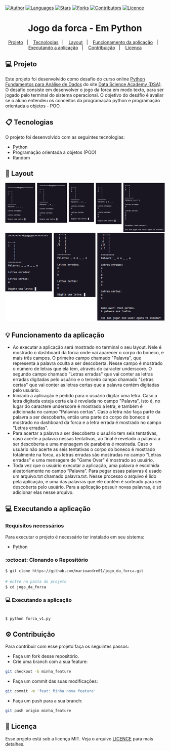 [![Author](https://img.shields.io/badge/author-marioandre01-3771a1?style=flat-square)](https://github.com/marioandre01)
[![Languages](https://img.shields.io/github/languages/count/marioandre01/jogo_da_forca?color=%233771a1&style=flat-square)](#)
[![Stars](https://img.shields.io/github/stars/marioandre01/jogo_da_forca?color=3771a1&style=flat-square)](https://github.com/marioandre01/jogo_da_forca/stargazers)
[![Forks](https://img.shields.io/github/forks/marioandre01/jogo_da_forca?color=%233771a1&style=flat-square)](https://github.com/marioandre01/jogo_da_forca/network/members)
[![Contributors](https://img.shields.io/github/contributors/marioandre01/jogo_da_forca?color=3771a1&style=flat-square)](https://github.com/marioandre01/jogo_da_forca/graphs/contributors)
[![Licence](https://img.shields.io/github/license/marioandre01/jogo_da_forca?color=%233771a1&style=flat-square)](https://github.com/marioandre01/jogo_da_forca/blob/master/LICENCE.md)


<h1 align="center">
    Jogo da forca - Em Python
</h1>

<p align="center"> 
  <a href="#-projeto">Projeto</a>&nbsp;&nbsp;&nbsp;|&nbsp;&nbsp;&nbsp;
  <a href="#-tecnologias">Tecnologias</a>&nbsp;&nbsp;&nbsp;|&nbsp;&nbsp;&nbsp;
  <a href="#-layout">Layout</a>&nbsp;&nbsp;&nbsp;|&nbsp;&nbsp;&nbsp;
  <a href="#bulb-funcionamento_da_aplicação">Funcionamento da aplicação</a>&nbsp;&nbsp;&nbsp;|&nbsp;&nbsp;&nbsp;
  <a href="#-executando-a-aplicação">Executando a aplicação</a>&nbsp;&nbsp;&nbsp;|&nbsp;&nbsp;&nbsp;
  <a href="#gear-contribuição">Contribuição</a>&nbsp;&nbsp;&nbsp;|&nbsp;&nbsp;&nbsp;
  <a href="#memo-licença">Licença</a>
</p>

## 💻 Projeto
Este projeto foi desenvolvido como desafio do curso online [Python Fundamentos para Análise de Dados](https://www.datascienceacademy.com.br/pages/curso-python-fundamentos-para-analise-de-dados) do site [Data Science Academy (DSA)](https://www.datascienceacademy.com.br/). O desáfio consiste em desenvolver o jogo da forca em modo texto, para ser jogado pelo terminal do sistema operacional. O objetivo do desáfio é avaliar se o aluno entendeu os conceitos da programação python e programação orientada a objetos - POO.

## 📋 Tecnologias

O projeto foi desenvolvido com as seguintes tecnologias:

- Python
- Programação orientada a objetos (POO)
- Random

## 🎨 Layout

<p align="center">
  <img alt="Happy Web" title="Happy Web" src="imgs/jogo_forca_python_acertou.png" width="1000px">
  <img alt="Happy Web" title="Happy Web" src="imgs/jogo_forca_python_errou.png" width="600px">
</p>

## :bulb: Funcionamento da aplicação

- Ao executar a aplicação será mostrado no terminal o seu layout. Nele é mostrado o dashboard da forca onde vai aparecer o corpo do boneco, e mais três campos. O primeiro campo chamado "Palavra", que representa a palavra oculta a ser descoberta. Nesse campo é mostrado o número de letras que ela tem, através do caracter underscore. O segundo campo chamado "Letras erradas" que vai conter as letras erradas digitadas pelo usuário e o terceiro campo chamado "Letras certas" que  vai conter as letras certas que a palavra contém digitadas pelo usuário. 
- Iniciado a aplicação é pedido para o usuário digitar uma letra. Caso a letra digitada esteja certa ela é revelada no campo "Palavra", isto é, no lugar do caractere underscore é mostrado a letra, e também é adicionada no campo "Palavras certas". Caso a letra não faça parte da palavra a ser descoberta, então uma parte do corpo do boneco é mostrado no dashboard da forca e a letra errada é mostrado no campo "Letras erradas". 
- Para acertar a palavra a ser descoberta o usuário tem seis tentativas, caso acerte a palavra nessas tentativas, ao final é revelado a palavra a ser descoberta e uma mensagem de parabéns é mostrada. Caso o usuário não acerte as seis tentativas o corpo do boneco é mostrado totalmente na forca, as letras erradas são mostradas no campo "Letras erradas" e uma mensagem de "Game Over" é mostrado ao usuário. 
- Toda vez que o usuário executar a aplicação, uma palavra é escolhida aleatoriamente no campo “Palavra”. Para pegar essas palavras é usado um arquivo.txt  chamado palavra.txt. Nesse processo o arquivo é lido pela aplicação, e uma das palavras que ele contém é sorteado para ser descoberta pelo usuário. Para a aplicação possuir novas palavras, é só adicionar elas nesse arquivo.


## 💻 Executando a aplicação

### Requisitos necessários

Para executar o projeto é necessário ter instalado em seu sistema:
- Python

### :octocat: Clonando o Repositório

```bash
$ git clone https://github.com/marioandre01/jogo_da_forca.git

# entre na pasta do projeto
$ cd jogo_da_forca
```
### 💻 Executando a aplicação

```bash

$ python forca_v1.py

```

## :gear: Contribuição

Para contribuir com esse projeto faça os seguintes passos:

- Faça um fork desse repositório.
- Crie uma branch com a sua feature: 
```bash
git checkout -b minha_feature
```
- Faça um commit das suas modificações: 
```bash
git commit -m 'feat: Minha nova feature'
```
- Faça um push para a sua branch: 
```bash
git push origin minha_feature
```

## :memo: Licença

Esse projeto está sob a licença MIT. Veja o arquivo [LICENCE](./LICENCE.md) para mais detalhes.


